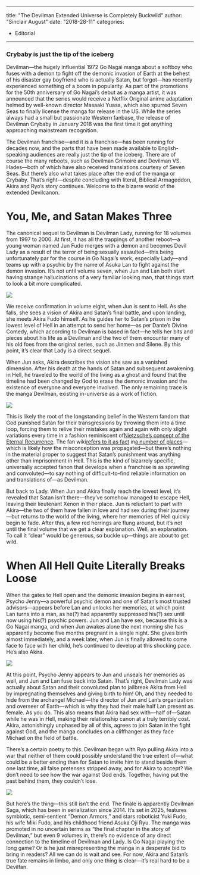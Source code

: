 
---
title: "The Devilman Extended Universe is Completely Buckwild"
author: "Sinclair August"
date: "2018-28-11"
categories:
- Editorial
---

### Crybaby is just the tip of the iceberg

Devilman—the hugely influential 1972 Go Nagai manga about a softboy who fuses with a demon to fight off the demonic invasion of Earth at the behest of his disaster gay boyfriend who is actually Satan, but forgot—has recently experienced something of a boom in popularity. As part of the promotions for the 50th anniversary of Go Nagai’s debut as a manga artist, it was announced that the series would receive a Netflix Original anime adaptation helmed by well-known director Masaaki Yuasa, which also spurred Seven Seas to finally license the manga for release in the US. While the series always had a small but passionate Western fanbase, the release of Devilman Crybaby in January 2018 was the first time it got anything approaching mainstream recognition.

The Devilman franchise—and it is a franchise—has been running for decades now, and the parts that have been made available to English-speaking audiences are really just the tip of the iceberg. There are of course the many reboots, such as Devilman Grimoire and Devilman VS. Hades—both of which have also received translations courtesy of Seven Seas. But there’s also what takes place after the end of the manga or Crybaby. That’s right—despite concluding with literal, Biblical Armageddon, Akira and Ryo’s story continues. Welcome to the bizarre world of the extended Devilcanon.

# You, Me, and Satan Makes Three

The canonical sequel to Devilman is Devilman Lady, running for 18 volumes from 1997 to 2000. At first, it has all the trappings of another reboot—a young woman named Jun Fudo merges with a demon and becomes Devil Lady as a result of the terror of being sexually assaulted—this being unfortunately par for the course in Go Nagai’s work, especially Lady—and teams up with a psychic by the name of Asuka Lan to fight against the demon invasion. It’s not until volume seven, when Jun and Lan both start having strange hallucinations of a very familiar looking man, that things start to look a bit more complicated.

![](https://i2.wp.com/vrvblog.co/wp-content/uploads/2018/11/image2-10.png?resize=586%2C864&#038;ssl=1)

We receive confirmation in volume eight, when Jun is sent to Hell. As she falls, she sees a vision of Akira and Satan’s final battle, and upon landing, she meets Akira Fudo himself. As he guides her to Satan’s prison in the lowest level of Hell in an attempt to send her home—as per Dante’s Divine Comedy, which according to Devilman is based in fact—he tells her bits and pieces about his life as a Devilman and the two of them encounter many of his old foes from the original series, such as Jinmen and Silene. By this point, it’s clear that Lady is a direct sequel.

When Jun asks, Akira describes the vision she saw as a vanished dimension. After his death at the hands of Satan and subsequent awakening in Hell, he traveled to the world of the living as a ghost and found that the timeline had been changed by God to erase the demonic invasion and the existence of everyone and everyone involved. The only remaining trace is the manga Devilman, existing in-universe as a work of fiction.

![](https://i1.wp.com/vrvblog.co/wp-content/uploads/2018/11/image4-8.png?resize=585%2C864&#038;ssl=1)

This is likely the root of the longstanding belief in the Western fandom that God punished Satan for their transgressions by throwing them into a time loop, forcing them to relive their mistakes again and again with only slight variations every time in a fashion reminiscent of[Nietzsche’s concept of the Eternal Recurrence](https://www.goodreads.com/quotes/496610-the-greatest-weight----what-if-some-day-or-night-a). The fan wiki[refers to it as fact](http://devilman.wikia.com/wiki/God#Devilman_Lady) in[a number of places](http://devilman.wikia.com/wiki/Special:Search?query=time+loop)—which is likely how the misconception was propagated—but there’s nothing in the material proper to suggest that Satan’s punishment was anything other than imprisonment in Hell. This is the kind of bizarrely specific, universally accepted fanon that develops when a franchise is as sprawling and convoluted—to say nothing of difficult-to-find reliable information on and translations of—as Devilman.

But back to Lady. When Jun and Akira finally reach the lowest level, it’s revealed that Satan isn’t there—they’ve somehow managed to escape Hell, leaving their lieutenant Xenon in their place. Jun is reluctant to part with Akira—the two of them have fallen in love and had sex during their journey—but returns to the world of the living, where her memories of Hell quickly begin to fade. After this, a few red herrings are flung around, but it’s not until the final volume that we get a clear explanation. Well, an explanation. To call it “clear” would be generous, so buckle up—things are about to get wild.

# When All Hell Quite Literally Breaks Loose

When the gates to Hell open and the demonic invasion begins in earnest, Psycho Jenny—a powerful psychic demon and one of Satan’s most trusted advisors—appears before Lan and unlocks her memories, at which point Lan turns into a man, as he(?) had apparently suppressed his(?) sex until now using his(?) psychic powers. Jun and Lan have sex, because this is a Go Nagai manga, and when Jun awakes alone the next morning she has apparently become five months pregnant in a single night. She gives birth almost immediately, and a week later, when Jun is finally allowed to come face to face with her child, he’s continued to develop at this shocking pace. He’s also Akira.

![](https://i1.wp.com/vrvblog.co/wp-content/uploads/2018/11/image3-10.png?resize=588%2C864&#038;ssl=1)

At this point, Psycho Jenny appears to Jun and unseals her memories as well, and Jun and Lan fuse back into Satan. That’s right, Devilman Lady was actually about Satan and their convoluted plan to jailbreak Akira from Hell by impregnating themselves and giving birth to him! Oh, and they needed to hide from the archangel Michael—the director of Jun and Lan’s organization and overseer of Earth—which is why they had their male half Lan present as female. As you do. This also means that Akira had sex with—half of—Satan while he was in Hell, making their relationship canon at a truly terribly cost. Akira, astonishingly unphased by all of this, agrees to join Satan in the fight against God, and the manga concludes on a cliffhanger as they face Michael on the field of battle.

There’s a certain poetry to this. Devilman began with Ryo pulling Akira into a war that neither of them could possibly understand the true extent of—what could be a better ending than for Satan to invite him to stand beside them one last time, all false pretenses stripped away, and for Akira to accept? We don’t need to see how the war against God ends. Together, having put the past behind them, they couldn’t lose.

![](https://i0.wp.com/vrvblog.co/wp-content/uploads/2018/11/image1-10-e1543378638579.png?resize=589%2C831&#038;ssl=1)

But here’s the thing—this still isn’t the end. The finale is apparently Devilman Saga, which has been in serialization since 2014. It’s set in 2025, features symbiotic, semi-sentient “Demon Armors,” and stars roboticist Yuki Fudo, his wife Miki Fudo, and his childhood friend Asuka Oji Ryu. The manga was promoted in no uncertain terms as “the final chapter in the story of Devilman,” but even 9 volumes in, there’s no evidence of any direct connection to the timeline of Devilman and Lady. Is Go Nagai playing the long game? Or is he just misrepresenting the manga in a desperate bid to bring in readers? All we can do is wait and see. For now, Akira and Satan’s true fate remains in limbo, and only one thing is clear—it’s real hard to be a Devilfan.

 
